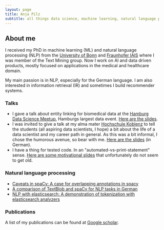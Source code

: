 ```yaml
---
layout: page
title: Anja Pilz
subtitle: all things data science, machine learning, natural language processing & digital health
---
```


## About me
I received my PhD in machine learning (ML) and natural language processing (NLP) from the [University of Bonn](https://mlai.cs.uni-bonn.de/) and [Fraunhofer IAIS](https://www.iais.fraunhofer.de/en.html) where I was member of the Text Mining group. Now I work on AI and data driven products, mostly focused on applications in the medical and healthcare domain.

My main passion is in NLP, especially for the German language. I am also interested in information retrieval (IR) and sometimes I build recommender systems.

### Talks
* I gave a talk about entity linking for biomedical data at the [Hamburg Data Science Meetup](https://www.meetup.com/de-DE/Hamburg-Data-Science-Meetup/), Hamburgs largest data event. [Here are the slides](https://www2.slideshare.net/AnjaPilz/biomedical-entity-linking-introduction-approaches-challenges).
* I was invited to give a talk at my alma mater [Hochschule Koblenz](https://www.hs-koblenz.de/rac/index/) to tell the students (all aspiring data scientists, I hope) a bit about the life of a data scientist and my career path in general. As this was a bit informal, I chose the humorous avenue, so bear with me. [Here are the slides](https://www.slideshare.net/AnjaPilz/a-career-path-in-data-science) (in German).  
* I have a thing for tested code. In an "automated-vs-print-statement" sense. [Here are some motivational slides](https://www.slideshare.net/AnjaPilz/a-case-for-automated-tests) that unfortunately do not seem to get old.


### Natural language processing
* [Caveats in spaCy: A case for overlapping annotations in spacy](https://github.com/aplz/nlp_notebooks/blob/master/spacy_caveats.ipynb)
* [A comparison of TextBlob and spaCy for NLP tasks in German](https://github.com/aplz/nlp_notebooks/blob/master/textblob_vs_spacy.ipynb)
* [NLP with elasticsearch: A demonstration of tokenization with elasticsearch analyzers](https://github.com/aplz/nlp_notebooks/blob/master/elasticsearch-nlp.ipynb)


### Publications
A list of my publications can be found at [Google scholar](https://scholar.google.de/citations?hl=de&user=vhQiCP8AAAAJ).
